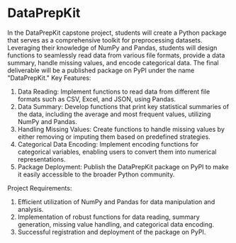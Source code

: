 # DataPrepKit
In the DataPrepKit capstone project, students will create a Python package that serves as a comprehensive toolkit for preprocessing datasets. Leveraging their knowledge of NumPy and Pandas, students will design functions to seamlessly read data from various file formats, provide a data summary, handle missing values, and encode categorical data. The final deliverable will be a published package on PyPI under the name "DataPrepKit."
Key Features:
1. Data Reading: Implement functions to read data from different file formats such as CSV, Excel, and JSON, using Pandas.
2. Data Summary: Develop functions that print key statistical summaries of the data, including the average and most frequent values, utilizing NumPy and Pandas.
3. Handling Missing Values: Create functions to handle missing values by either removing or imputing them based on predefined strategies.
4. Categorical Data Encoding: Implement encoding functions for categorical variables, enabling users to convert them into numerical representations.
5. Package Deployment: Publish the DataPrepKit package on PyPI to make it easily accessible to the broader Python community.

Project Requirements:
1. Efficient utilization of NumPy and Pandas for data manipulation and analysis.
2. Implementation of robust functions for data reading, summary generation, missing value handling, and categorical data encoding.
3. Successful registration and deployment of the package on PyPI.

